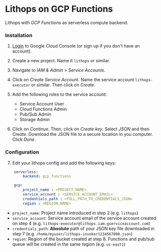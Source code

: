 # Lithops on GCP Functions

Lithops with *GCP Functions* as serverless compute backend.

### Installation

 1. [Login](https://console.cloud.google.com) to Google Cloud Console (or sign up if you don't have an account).
 
 2. Create a new project. Name it `lithops` or similar.
 
 3. Navigate to *IAM & Admin* > *Service Accounts*.
 
 4. Click on *Create Service Account*. Name the service account `lithops-executor` or similar. Then click on *Create*.
 
 5. Add the following roles to the service account:
	 - Service Account User
	 - Cloud Functions Admin
	 - Pub/Sub Admin
	 - Storage Admin

 6. Click on *Continue*. Then, click on *Create key*. Select *JSON* and then *Create*. Download the JSON file to a secure location in you computer. Click *Done*.

### Configuration

7. Edit your lithops config and add the following keys:

```yaml
    serverless:
        backend: gcp_functions

    gcp:
        project_name : <PROJECT_NAME>
        service_account : <SERVICE_ACCOUNT_EMAIL>
        credentials_path : <FULL_PATH_TO_CREDENTIALS_JSON>
        region : <REGION_NAME>
```

 - `project_name`: Project name introduced in step 2 (e.g. `lithops`)
 - `service_account`: Service account email of the service account created on step 4 (e.g. `lithops-executor@lithops.iam.gserviceaccount.com`)
 - `credentials_path`: **Absolute** path of your JSON key file downloaded in step 7 (e.g. `/home/myuser/lithops-invoker1234567890.json`)
 - `region`: Region of the bucket created at step 8. Functions and pub/sub queue will be created in the same region (e.g. `us-east1`)
